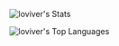 
![loviver's Stats](https://github-readme-stats.vercel.app/api?username=loviver&theme=vue-dark&show_icons=true&hide_border=true&count_private=true)

![loviver's Top Languages](https://github-readme-stats.vercel.app/api/top-langs/?username=loviver&theme=vue-dark&show_icons=true&hide_border=true&layout=compact)

<!---
loviver/loviver is a ✨ special ✨ repository because its `README.md` (this file) appears on your GitHub profile.
You can click the Preview link to take a look at your changes.
--->

